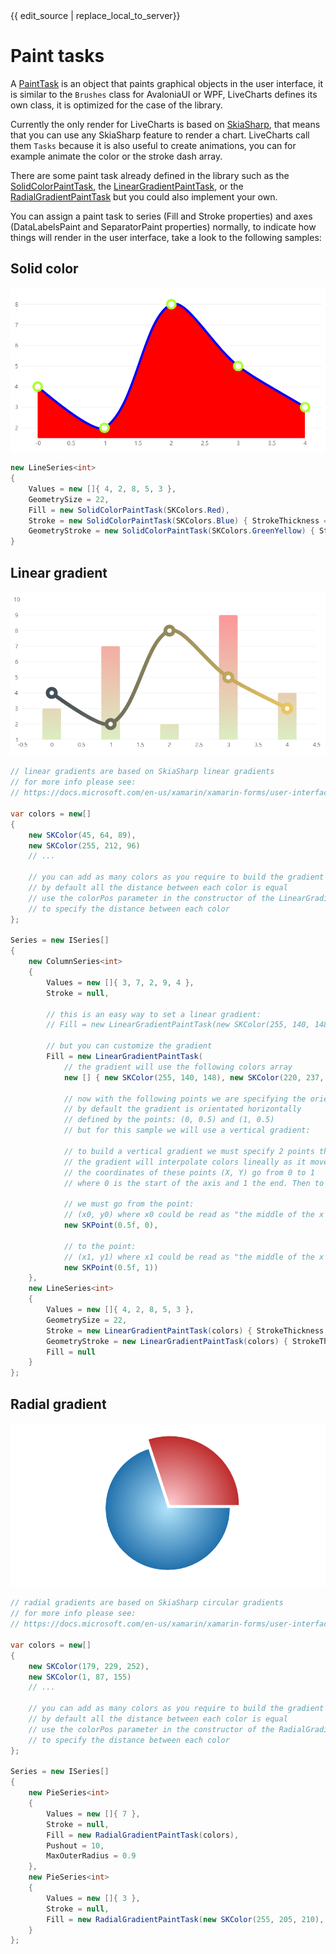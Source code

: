 <div id="edit-this-article-source">
    {{ edit_source | replace_local_to_server}}
</div>

# Paint tasks

A [PaintTask](https://github.com/beto-rodriguez/LiveCharts2/blob/master/src/skiasharp/LiveChartsCore.SkiaSharp/Painting/PaintTask.cs) 
is an object that paints graphical objects in the user interface, it is similar to the `Brushes` class for 
AvaloniaUI or WPF, LiveCharts defines its own class, it is optimized for the case of the library.

Currently the only render for LiveCharts is based on [SkiaSharp](https://github.com/mono/SkiaSharp), that means that 
you can use any SkiaSharp feature to render a chart. LiveCharts call them `Tasks` because it is also useful to 
create animations, you can for example animate the color or the stroke dash array.

There are some paint task already defined in the library such as 
the [SolidColorPaintTask](https://github.com/beto-rodriguez/LiveCharts2/blob/master/src/skiasharp/LiveChartsCore.SkiaSharp/Painting/SolidColorPaintTask.cs),
the [LinearGradientPaintTask](https://github.com/beto-rodriguez/LiveCharts2/blob/master/src/skiasharp/LiveChartsCore.SkiaSharp/Painting/LinearGradientPaintTask.cs), 
or the [RadialGradientPaintTask](https://github.com/beto-rodriguez/LiveCharts2/blob/master/src/skiasharp/LiveChartsCore.SkiaSharp/Painting/RadialGradientPaintTask.cs)
but you could also implement your own.

You can assign a paint task to series (Fill and Stroke properties) and axes (DataLabelsPaint and SeparatorPaint properties) normally, 
to indicate how things will render in the user interface, take a look to the following samples:

## Solid color

<p align="center">
  <img src="https://raw.githubusercontent.com/beto-rodriguez/LiveCharts2/master/docs/_assets/1.6.solid.png" />
</p>

``` c#
new LineSeries<int>
{
    Values = new []{ 4, 2, 8, 5, 3 },
    GeometrySize = 22,
    Fill = new SolidColorPaintTask(SKColors.Red),
    Stroke = new SolidColorPaintTask(SKColors.Blue) { StrokeThickness = 6 },
    GeometryStroke = new SolidColorPaintTask(SKColors.GreenYellow) { StrokeThickness = 6 }
}
```

## Linear gradient

<p align="center">
  <img src="https://raw.githubusercontent.com/beto-rodriguez/LiveCharts2/master/docs/_assets/1.6.linear.png" />
</p>

``` c#
// linear gradients are based on SkiaSharp linear gradients
// for more info please see:
// https://docs.microsoft.com/en-us/xamarin/xamarin-forms/user-interface/graphics/skiasharp/effects/shaders/linear-gradient

var colors = new[]
{
    new SKColor(45, 64, 89),
    new SKColor(255, 212, 96)
    // ...

    // you can add as many colors as you require to build the gradient
    // by default all the distance between each color is equal
    // use the colorPos parameter in the constructor of the LinearGradientPaintTask class
    // to specify the distance between each color
};

Series = new ISeries[]
{
    new ColumnSeries<int>
    {
        Values = new []{ 3, 7, 2, 9, 4 },
        Stroke = null,

        // this is an easy way to set a linear gradient:
        // Fill = new LinearGradientPaintTask(new SKColor(255, 140, 148), new SKColor(220, 237, 194))

        // but you can customize the gradient
        Fill = new LinearGradientPaintTask(
            // the gradient will use the following colors array
            new [] { new SKColor(255, 140, 148), new SKColor(220, 237, 194) },

            // now with the following points we are specifying the orientation of the gradient
            // by default the gradient is orientated horizontally
            // defined by the points: (0, 0.5) and (1, 0.5)
            // but for this sample we will use a vertical gradient:

            // to build a vertical gradient we must specify 2 points that will draw a imaginary line
            // the gradient will interpolate colors lineally as it moves following this imaginary line
            // the coordinates of these points (X, Y) go from 0 to 1
            // where 0 is the start of the axis and 1 the end. Then to build our vertical gradient

            // we must go from the point:
            // (x0, y0) where x0 could be read as "the middle of the x axis" (0.5) and y0 as "the start of the y axis" (0)
            new SKPoint(0.5f, 0),

            // to the point:
            // (x1, y1) where x1 could be read as "the middle of the x axis" (0.5) and y0 as "the end of the y axis" (1)
            new SKPoint(0.5f, 1))
    },
    new LineSeries<int>
    {
        Values = new []{ 4, 2, 8, 5, 3 },
        GeometrySize = 22,
        Stroke = new LinearGradientPaintTask(colors) { StrokeThickness = 10 },
        GeometryStroke = new LinearGradientPaintTask(colors) { StrokeThickness = 10 },
        Fill = null
    }
};
```

## Radial gradient

<p align="center">
  <img src="https://raw.githubusercontent.com/beto-rodriguez/LiveCharts2/master/docs/_assets/1.6.radial.png" />
</p>

``` c#
// radial gradients are based on SkiaSharp circular gradients
// for more info please see:
// https://docs.microsoft.com/en-us/xamarin/xamarin-forms/user-interface/graphics/skiasharp/effects/shaders/circular-gradients

var colors = new[]
{
    new SKColor(179, 229, 252),
    new SKColor(1, 87, 155)
    // ...

    // you can add as many colors as you require to build the gradient
    // by default all the distance between each color is equal
    // use the colorPos parameter in the constructor of the RadialGradientPaintTask class
    // to specify the distance between each color
};

Series = new ISeries[]
{
    new PieSeries<int>
    {
        Values = new []{ 7 },
        Stroke = null,
        Fill = new RadialGradientPaintTask(colors),
        Pushout = 10,
        MaxOuterRadius = 0.9
    },
    new PieSeries<int>
    {
        Values = new []{ 3 },
        Stroke = null,
        Fill = new RadialGradientPaintTask(new SKColor(255, 205, 210), new SKColor(183, 28, 28))
    }
};
```